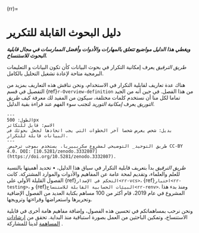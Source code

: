 (rr)=
# دليل البحوث القابلة للتكرير

***ويغطي هذا الدليل مواضيع تتعلق بالمهارات والأدوات وأفضل الممارسات في مجال قابلية البحوث للاستنساخ.***

_طريق الترقيق_ يعرف إمكانية التكرار في بحوث البيانات كأن تكون البيانات و التعليمات البرمجية متاحة لإعادة تشغيل التحليل بالكامل.

هناك عدة تعاريف لقابلية التكرار في الاستخدام، ونحن نناقش هذه التعاريف بمزيد من التفصيل في قسم {ref}`r-Overview-definition` من هذا الفصل. في حين أنه من الجيد تماما لكل منا أن نستخدم كلمات مختلفة، سيكون من المفيد لك معرفة كيف _طريق التوريق_ يعرف *إمكانية التوريد* لتجنب سوء الفهم عند قراءة بقية الدليل.


```{figure} ../figures/reproducibility.jpg
---
الطول: 500px
الاسم: قابل للتكاثر
بديل: شخص يعرض شخصا آخر الخطوات التي يجب اتخاذها لجعل بحوثك في البيانات قابلة للتكرار.
---
_طريق التوحيد_ التوضيحي لمشروع سكريبيريا. يستخدم بموجب ترخيص CC-BY 4.0. DOI: [10.5281/zenodo.3332807] (https://doi.org/10.5281/zenodo.3332807).
```

_طريق الترقيق_ بدأ بتعريف قابلية التكرار في سياق هذا الدليل، • تحديد أهميتها بالنسبة للعلم والعلماء، وتقديم لمحة عامة عن المفاهيم والأدوات والموارد المشتركة. كانت الفصول القليلة الأولى على {ref}`التحكم في الإصدار<rr-vcs>`، {ref}`اختبار<rr-testing>`، و {ref}`البيئات الحسابية القابلة للاستنساخ<rr-renv>`. ومنذ بدء هذا المشروع في عام 2019، قام أكثر من 100 مساهم بكتابة العديد من الفصول الإضافية وتحريرها واستعراضها وقراءتها وترويجها.

ونحن نرحب بمساهماتكم في تحسين هذه الفصول، وإضافة مفاهيم هامة أخرى في قابلية الاستنساخ، وتمكين الباحثين من العمل بصورة استباقية منذ البداية. تحقق من [إرشادات المساهمة](https://github.com/alan-turing-institute/the-turing-way/blob/main/CONTRIBUTING.md) لدينا للمشاركة .
